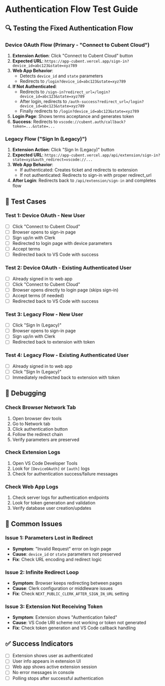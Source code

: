 # Authentication Flow Test Guide

## 🔍 Testing the Fixed Authentication Flow

### **Device OAuth Flow (Primary - "Connect to Cubent Cloud")**

1. **Extension Action**: Click "Connect to Cubent Cloud" button
2. **Expected URL**: `https://app-cubent.vercel.app/sign-in?device_id=abc123&state=xyz789`
3. **Web App Behavior**: 
   - Detects `device_id` and `state` parameters
   - Redirects to `/login?device_id=abc123&state=xyz789`
4. **If Not Authenticated**: 
   - Redirects to `/sign-in?redirect_url=/login?device_id=abc123&state=xyz789`
   - After login, redirects to `/auth-success?redirect_url=/login?device_id=abc123&state=xyz789`
   - Finally redirects to `/login?device_id=abc123&state=xyz789`
5. **Login Page**: Shows terms acceptance and generates token
6. **Success**: Redirects to `vscode://cubent.auth/callback?token=...&state=...`

### **Legacy Flow ("Sign In (Legacy)")**

1. **Extension Action**: Click "Sign In (Legacy)" button  
2. **Expected URL**: `https://app-cubent.vercel.app/api/extension/sign-in?state=xyz&auth_redirect=vscode://...`
3. **Web App Behavior**:
   - If authenticated: Creates ticket and redirects to extension
   - If not authenticated: Redirects to sign-in with proper redirect_url
4. **After Login**: Redirects back to `/api/extension/sign-in` and completes flow

## 🧪 Test Cases

### **Test 1: Device OAuth - New User**
- [ ] Click "Connect to Cubent Cloud"
- [ ] Browser opens to sign-in page
- [ ] Sign up/in with Clerk
- [ ] Redirected to login page with device parameters
- [ ] Accept terms
- [ ] Redirected back to VS Code with success

### **Test 2: Device OAuth - Existing Authenticated User**
- [ ] Already signed in to web app
- [ ] Click "Connect to Cubent Cloud"  
- [ ] Browser opens directly to login page (skips sign-in)
- [ ] Accept terms (if needed)
- [ ] Redirected back to VS Code with success

### **Test 3: Legacy Flow - New User**
- [ ] Click "Sign In (Legacy)"
- [ ] Browser opens to sign-in page
- [ ] Sign up/in with Clerk
- [ ] Redirected back to extension with token

### **Test 4: Legacy Flow - Existing Authenticated User**
- [ ] Already signed in to web app
- [ ] Click "Sign In (Legacy)"
- [ ] Immediately redirected back to extension with token

## 🔧 Debugging

### **Check Browser Network Tab**
1. Open browser dev tools
2. Go to Network tab
3. Click authentication button
4. Follow the redirect chain
5. Verify parameters are preserved

### **Check Extension Logs**
1. Open VS Code Developer Tools
2. Look for `[DeviceOAuth]` or `[auth]` logs
3. Check for authentication success/failure messages

### **Check Web App Logs**
1. Check server logs for authentication endpoints
2. Look for token generation and validation
3. Verify database user creation/updates

## 🚨 Common Issues

### **Issue 1: Parameters Lost in Redirect**
- **Symptom**: "Invalid Request" error on login page
- **Cause**: `device_id` or `state` parameters not preserved
- **Fix**: Check URL encoding and redirect logic

### **Issue 2: Infinite Redirect Loop**
- **Symptom**: Browser keeps redirecting between pages
- **Cause**: Clerk configuration or middleware issues
- **Fix**: Check `NEXT_PUBLIC_CLERK_AFTER_SIGN_IN_URL` setting

### **Issue 3: Extension Not Receiving Token**
- **Symptom**: Extension shows "Authentication failed"
- **Cause**: VS Code URI scheme not working or token not generated
- **Fix**: Check token generation and VS Code callback handling

## ✅ Success Indicators

- [ ] Extension shows user as authenticated
- [ ] User info appears in extension UI
- [ ] Web app shows active extension session
- [ ] No error messages in console
- [ ] Polling stops after successful authentication
